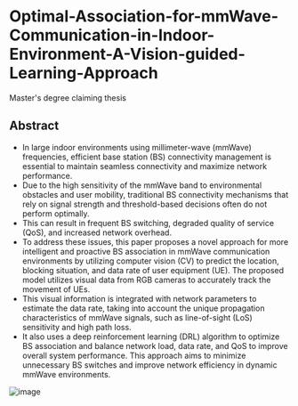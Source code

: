 # Optimal-Association-for-mmWave-Communication-in-Indoor-Environment-A-Vision-guided-Learning-Approach

Master's degree claiming thesis

## Abstract
- In large indoor environments using millimeter-wave (mmWave) frequencies, efficient base station (BS) connectivity management is essential to maintain seamless connectivity and maximize network performance.
- Due to the high sensitivity of the mmWave band to environmental obstacles and user mobility, traditional BS connectivity mechanisms that rely on signal strength and threshold-based decisions often do not perform optimally.
- This can result in frequent BS switching, degraded quality of service (QoS), and increased network overhead.
- To address these issues, this paper proposes a novel approach for more intelligent and proactive BS association in mmWave communication environments by utilizing computer vision (CV) to predict the location, blocking situation, and data rate of user equipment (UE). The proposed model utilizes visual data from RGB cameras to accurately track the movement of UEs.
- This visual information is integrated with network parameters to estimate the data rate, taking into account the unique propagation characteristics of mmWave signals, such as line-of-sight (LoS) sensitivity and high path loss.
- It also uses a deep reinforcement learning (DRL) algorithm to optimize BS association and balance network load, data rate, and QoS to improve overall system performance. This approach aims to minimize unnecessary BS switches and improve network efficiency in dynamic mmWave environments.


![image](https://github.com/user-attachments/assets/9a1a3715-2c73-4a41-9e2c-e947d321f9d7)
